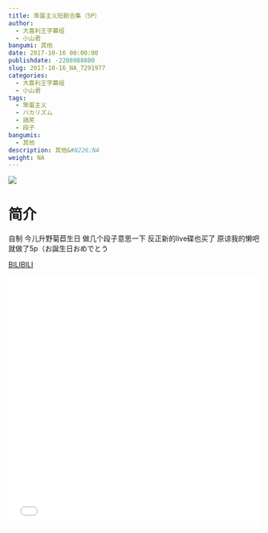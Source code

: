 ```yaml
---
title: 笨蛋主义短剧合集（5P）
author: 
  - 大喜利王字幕组
  - 小山君
bangumi: 其他
date: 2017-10-16 00:00:00
publishdate: -2208988800
slug: 2017-10-16_NA_7291977
categories: 
  - 大喜利王字幕组
  - 小山君
tags: 
  - 笨蛋主义
  - バカリズム
  - 搞笑
  - 段子
bangumis: 
  - 其他
description: 其他&#8226;NA
weight: NA
---
```


![](https://i.imgur.com/WwynsDz.jpg)

# 简介  
自制 今儿升野菊苣生日 做几个段子意思一下 反正新的live碟也买了 原谅我的懒吧就做了5p（お誕生日おめでとう

  [BILIBILI](https://www.bilibili.com/video/av7291977/)


  <iframe src="//www.bilibili.com/html/html5player.html?cid=11920443&aid=7291977" width="100%" height="500" frameborder="0" allowfullscreen="allowfullscreen"></iframe>
